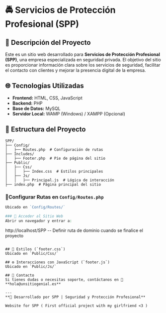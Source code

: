 # 🚔 Servicios de Protección Profesional (SPP)  

## 📌 Descripción del Proyecto
Este es un sitio web desarrollado para **Servicios de Protección Profesional (SPP)**, una empresa especializada en seguridad privada. El objetivo del sitio es proporcionar información clara sobre los servicios de seguridad, facilitar el contacto con clientes y mejorar la presencia digital de la empresa.

## 🌐 Tecnologías Utilizadas
- **Frontend:** HTML, CSS, JavaScript
- **Backend:** PHP
- **Base de Datos:** MySQL
- **Servidor Local:** WAMP (Windows) / XAMPP (Opcional)

## 📁 Estructura del Proyecto
```
SPP/
├── Config/
│   ├── Routes.php  # Configuración de rutas
├── Includes/
│   ├── Footer.php  # Pie de página del sitio
├── Public/
│   ├── Css/
│   │   ├── Index.css  # Estilos principales
│   ├── Js/
│   │   ├── Principal.js  # Lógica de interacción
├── index.php  # Página principal del sitio
```

### 🔹Configurar Rutas en `Config/Routes.php`
```php
Ubicado en `Config/Routes/`

### 🔹 Acceder al Sitio Web
Abrir un navegador y entrar a:
```
http://localhost/SPP -- Definir ruta de dominio cuando se finalice el proyecto
```

## 🎨 Estilos (`footer.css`)
Ubicado en `Public/Css/`

## ⚙️ Interacciones con JavaScript (`footer.js`)
Ubicado en `Public/Js/`

## 📧 Contacto
Si tienes dudas o necesitas soporte, contáctanos en 📩 **hola@unsitiogenial.es**  

---  
**🚀 Desarrollado por SPP | Seguridad y Protección Profesional**

Website for SPP ( First official project with my girlfriend <3 )

